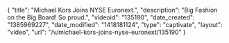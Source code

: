 {
    "title": "Michael Kors Joins NYSE Euronext.",
    "description": "Big Fashion on the Big Board! So proud.",
    "videoid": "135190",
    "date_created": "1385969227",
    "date_modified": "1418181124",
    "type": "captivate",
    "layout": "video",
    "url": "\/v\/michael-kors-joins-nyse-euronext\/135190"
}